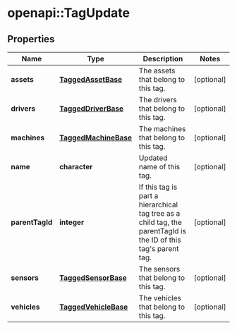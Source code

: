 # openapi::TagUpdate

## Properties
Name | Type | Description | Notes
------------ | ------------- | ------------- | -------------
**assets** | [**TaggedAssetBase**](TaggedAssetBase.md) | The assets that belong to this tag. | [optional] 
**drivers** | [**TaggedDriverBase**](TaggedDriverBase.md) | The drivers that belong to this tag. | [optional] 
**machines** | [**TaggedMachineBase**](TaggedMachineBase.md) | The machines that belong to this tag. | [optional] 
**name** | **character** | Updated name of this tag. | [optional] 
**parentTagId** | **integer** | If this tag is part a hierarchical tag tree as a child tag, the parentTagId is the ID of this tag&#39;s parent tag. | [optional] 
**sensors** | [**TaggedSensorBase**](TaggedSensorBase.md) | The sensors that belong to this tag. | [optional] 
**vehicles** | [**TaggedVehicleBase**](TaggedVehicleBase.md) | The vehicles that belong to this tag. | [optional] 


